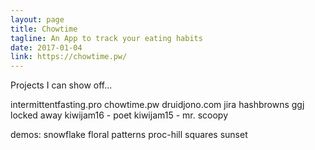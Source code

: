 ```yaml
---
layout: page
title: Chowtime
tagline: An App to track your eating habits
date: 2017-01-04
link: https://chowtime.pw/
---
```


Projects I can show off...


intermittentfasting.pro
chowtime.pw
druidjono.com
jira hashbrowns
ggj
locked away
kiwijam16 - poet
kiwijam15 - mr. scoopy


demos:
snowflake
floral patterns
proc-hill
squares
sunset